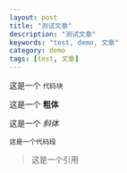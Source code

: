 ```yaml
---
layout: post
title: "测试文章"
description: "测试文章"
keywords: "test, demo, 文章"
category: demo
tags: [test, 文章]
---
```


这是一个 `代码块`

这是一个 **粗体**

这是一个 *斜体*

    这是一个代码段

> 这是一个引用


